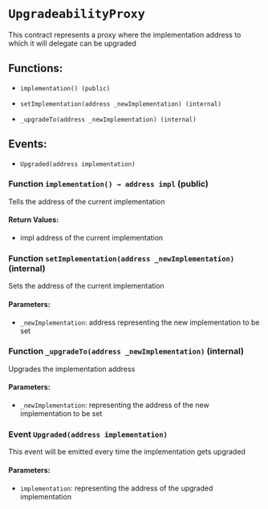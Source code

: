 # `UpgradeabilityProxy`

This contract represents a proxy where the implementation address to which it will delegate can be upgraded

## Functions:

- `implementation() (public)`

- `setImplementation(address _newImplementation) (internal)`

- `_upgradeTo(address _newImplementation) (internal)`

## Events:

- `Upgraded(address implementation)`

### Function `implementation() → address impl` (public)

Tells the address of the current implementation

#### Return Values:

- impl address of the current implementation

### Function `setImplementation(address _newImplementation)` (internal)

Sets the address of the current implementation

#### Parameters:

- `_newImplementation`: address representing the new implementation to be set

### Function `_upgradeTo(address _newImplementation)` (internal)

Upgrades the implementation address

#### Parameters:

- `_newImplementation`: representing the address of the new implementation to be set

### Event `Upgraded(address implementation)`

This event will be emitted every time the implementation gets upgraded

#### Parameters:

- `implementation`: representing the address of the upgraded implementation
